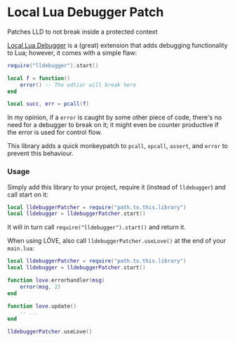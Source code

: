 # Local Lua Debugger Patch
Patches LLD to not break inside a protected context

[Local Lua Debugger](https://github.com/tomblind/local-lua-debugger-vscode) is a (great) extension that adds debugging functionality to Lua; however, it comes with a simple flaw:
```lua
require("lldebugger").start()

local f = function()
    error() -- The edtior will break here
end

local succ, err = pcall(f)
```

In my opinion, if a `error` is caught by some other piece of code, there's no need for a debugger to break on it; it might even be counter productive if the error is used for control flow.

This library adds a quick monkeypatch to `pcall`, `xpcall`, `assert`, and `error` to prevent this behaviour.

### Usage
Simply add this library to your project, require it (instead of `lldebugger`) and call start on it:
```lua
local lldebuggerPatcher = require("path.to.this.library")
local lldebugger = lldebuggerPatcher.start()
```
It will in turn call `require("lldebugger").start()` and return it.

When using LÖVE, also call `lldebuggerPatcher.useLove()` at the end of your `main.lua`:
```lua
local lldebuggerPatcher = require("path.to.this.library")
local lldebugger = lldebuggerPatcher.start()

function love.errorhandler(msg)
    error(msg, 2)
end

function love.update()
    -- ...
end

lldebuggerPatcher.useLove()
```